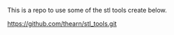 This is a repo to use some of the stl tools create below. 

https://github.com/thearn/stl_tools.git
